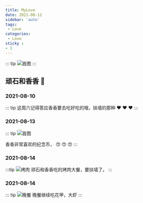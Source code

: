```yaml
---
title: MyLove
date: 2021-08-12
sidebar: 'auto'
tags:
 - Love
categories:
 - Love
sticky : 
- 1
---
```


::: tip
![首图](/xiangxiang.jpeg)
:::

<!-- more -->

## 顽石和香香 :love_letter:

### 2021-08-10
::: tip
这周六记得答应香香要去吃好吃的哦，扶墙的那种 :heart: :heart: :heart:
:::
 

### 2021-08-13
::: tip
![首图](/xiangxiang/jnb.jpg)

香香非常喜欢的纪念币， :kissing_smiling_eyes: :kissing_smiling_eyes: :kissing_smiling_eyes:
:::

###  2021-08-14
:::tip
![烤肉](/xiangxiang/kaoroudacan.jpg)
顽石和香香吃的烤肉大餐，要扶墙了。
:::

###  2021-08-14
::: tip
![晚餐](/xiangxiang/77hj.jpg)
晚餐继续吃花甲，大虾
:::


